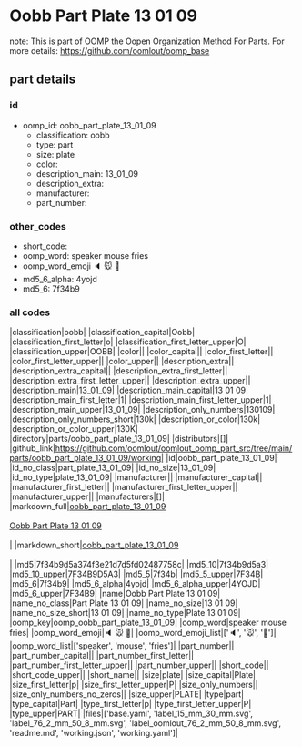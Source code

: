 # Oobb Part Plate 13 01 09  

note: This is part of OOMP the Oopen Organization Method For Parts. For more details: https://github.com/oomlout/oomp_base

##  part details





### id
* oomp_id: oobb_part_plate_13_01_09
  * classification: oobb
  * type: part
  * size: plate
  * color: 
  * description_main: 13_01_09
  * description_extra: 
  * manufacturer: 
  * part_number: 

### other_codes
* short_code: 
* oomp_word: speaker mouse fries
* oomp_word_emoji :speaker: :mouse: :fries:
* md5_6_alpha: 4yojd
* md5_6: 7f34b9

### all codes 
|classification|oobb|
|classification_capital|Oobb|
|classification_first_letter|o|
|classification_first_letter_upper|O|
|classification_upper|OOBB|
|color||
|color_capital||
|color_first_letter||
|color_first_letter_upper||
|color_upper||
|description_extra||
|description_extra_capital||
|description_extra_first_letter||
|description_extra_first_letter_upper||
|description_extra_upper||
|description_main|13_01_09|
|description_main_capital|13 01 09|
|description_main_first_letter|1|
|description_main_first_letter_upper|1|
|description_main_upper|13_01_09|
|description_only_numbers|130109|
|description_only_numbers_short|130k|
|description_or_color|130k|
|description_or_color_upper|130K|
|directory|parts/oobb_part_plate_13_01_09|
|distributors|[]|
|github_link|https://github.com/oomlout/oomlout_oomp_part_src/tree/main/parts/oobb_part_plate_13_01_09/working|
|id|oobb_part_plate_13_01_09|
|id_no_class|part_plate_13_01_09|
|id_no_size|13_01_09|
|id_no_type|plate_13_01_09|
|manufacturer||
|manufacturer_capital||
|manufacturer_first_letter||
|manufacturer_first_letter_upper||
|manufacturer_upper||
|manufacturers|[]|
|markdown_full|[oobb_part_plate_13_01_09](https://github.com/oomlout/oomlout_oomp_part_src/tree/main/parts/oobb_part_plate_13_01_09/working)<br>[](https://github.com/oomlout/oomlout_oomp_part_src/tree/main/parts/oobb_part_plate_13_01_09/working)<br>[Oobb Part Plate 13 01 09](https://github.com/oomlout/oomlout_oomp_part_src/tree/main/parts/oobb_part_plate_13_01_09/working)<br><br>|
|markdown_short|[oobb_part_plate_13_01_09](https://github.com/oomlout/oomlout_oomp_part_src/tree/main/parts/oobb_part_plate_13_01_09/working)<br><br>|
|md5|7f34b9d5a374f3e21d7d5fd02487758c|
|md5_10|7f34b9d5a3|
|md5_10_upper|7F34B9D5A3|
|md5_5|7f34b|
|md5_5_upper|7F34B|
|md5_6|7f34b9|
|md5_6_alpha|4yojd|
|md5_6_alpha_upper|4YOJD|
|md5_6_upper|7F34B9|
|name|Oobb Part Plate 13 01 09|
|name_no_class|Part Plate 13 01 09|
|name_no_size|13 01 09|
|name_no_size_short|13 01 09|
|name_no_type|Plate 13 01 09|
|oomp_key|oomp_oobb_part_plate_13_01_09|
|oomp_word|speaker mouse fries|
|oomp_word_emoji|:speaker: :mouse: :fries:|
|oomp_word_emoji_list|[':speaker:', ':mouse:', ':fries:']|
|oomp_word_list|['speaker', 'mouse', 'fries']|
|part_number||
|part_number_capital||
|part_number_first_letter||
|part_number_first_letter_upper||
|part_number_upper||
|short_code||
|short_code_upper||
|short_name||
|size|plate|
|size_capital|Plate|
|size_first_letter|p|
|size_first_letter_upper|P|
|size_only_numbers||
|size_only_numbers_no_zeros||
|size_upper|PLATE|
|type|part|
|type_capital|Part|
|type_first_letter|p|
|type_first_letter_upper|P|
|type_upper|PART|
|files|['base.yaml', 'label_15_mm_30_mm.svg', 'label_76_2_mm_50_8_mm.svg', 'label_oomlout_76_2_mm_50_8_mm.svg', 'readme.md', 'working.json', 'working.yaml']|
